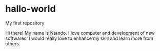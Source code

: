 # hallo-world
My first repository

Hi there! My name is Ntando. I love computer and
development of new softwares. I would really 
love to enhance my skill and learn more from 
others.
